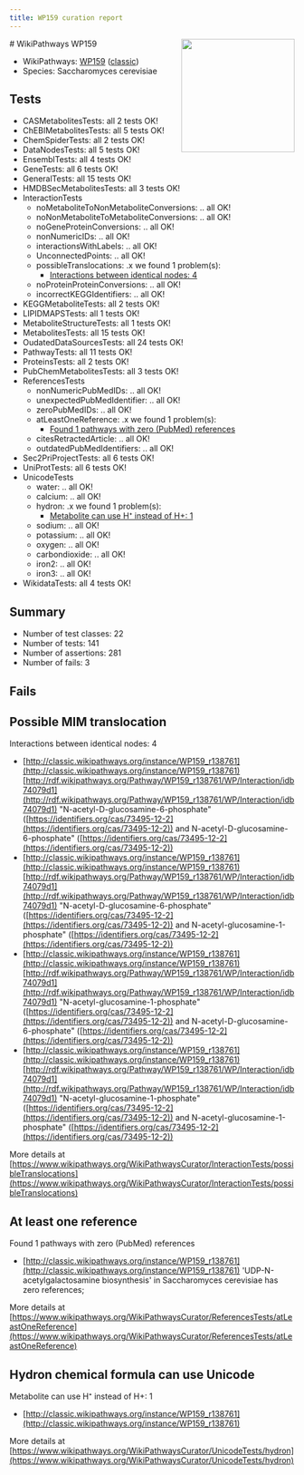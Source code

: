 ```yaml
---
title: WP159 curation report
---
```


<img style="float: right; width: 200px" src="https://upload.wikimedia.org/wikipedia/commons/thumb/8/83/Wplogo_with_text_500.png/640px-Wplogo_with_text_500.png" />
# WikiPathways WP159

* WikiPathways: [WP159](https://wikipathways.org/pathways/WP159) ([classic](https://classic.wikipathways.org/instance/WP159))
* Species: Saccharomyces cerevisiae
## Tests
* CASMetabolitesTests: all 2 tests OK!
* ChEBIMetabolitesTests: all 5 tests OK!
* ChemSpiderTests: all 2 tests OK!
* DataNodesTests: all 5 tests OK!
* EnsemblTests: all 4 tests OK!
* GeneTests: all 6 tests OK!
* GeneralTests: all 15 tests OK!
* HMDBSecMetabolitesTests: all 3 tests OK!
* InteractionTests
    * noMetaboliteToNonMetaboliteConversions: .. all OK!
    * noNonMetaboliteToMetaboliteConversions: .. all OK!
    * noGeneProteinConversions: .. all OK!
    * nonNumericIDs: .. all OK!
    * interactionsWithLabels: .. all OK!
    * UnconnectedPoints: .. all OK!
    * possibleTranslocations: .x we found 1 problem(s):
        * [Interactions between identical nodes: 4](#1c118209)
    * noProteinProteinConversions: .. all OK!
    * incorrectKEGGIdentifiers: .. all OK!
* KEGGMetaboliteTests: all 2 tests OK!
* LIPIDMAPSTests: all 1 tests OK!
* MetaboliteStructureTests: all 1 tests OK!
* MetabolitesTests: all 15 tests OK!
* OudatedDataSourcesTests: all 24 tests OK!
* PathwayTests: all 11 tests OK!
* ProteinsTests: all 2 tests OK!
* PubChemMetabolitesTests: all 3 tests OK!
* ReferencesTests
    * nonNumericPubMedIDs: .. all OK!
    * unexpectedPubMedIdentifier: .. all OK!
    * zeroPubMedIDs: .. all OK!
    * atLeastOneReference: .x we found 1 problem(s):
        * [Found 1 pathways with zero (PubMed) references](#d0a459f0)
    * citesRetractedArticle: .. all OK!
    * outdatedPubMedIdentifiers: .. all OK!
* Sec2PriProjectTests: all 6 tests OK!
* UniProtTests: all 6 tests OK!
* UnicodeTests
    * water: .. all OK!
    * calcium: .. all OK!
    * hydron: .x we found 1 problem(s):
        * [Metabolite can use H⁺ instead of H+: 1](#484bab84)
    * sodium: .. all OK!
    * potassium: .. all OK!
    * oxygen: .. all OK!
    * carbondioxide: .. all OK!
    * iron2: .. all OK!
    * iron3: .. all OK!
* WikidataTests: all 4 tests OK!


## Summary

* Number of test classes: 22
* Number of tests: 141
* Number of assertions: 281
* Number of fails: 3

## Fails

<a name="1c118209" />

## Possible MIM translocation

Interactions between identical nodes: 4

* [http://classic.wikipathways.org/instance/WP159_r138761](http://classic.wikipathways.org/instance/WP159_r138761) [http://rdf.wikipathways.org/Pathway/WP159_r138761/WP/Interaction/idb74079d1](http://rdf.wikipathways.org/Pathway/WP159_r138761/WP/Interaction/idb74079d1) "N-acetyl-D-glucosamine-6-phosphate" ([https://identifiers.org/cas/73495-12-2](https://identifiers.org/cas/73495-12-2)) and 
N-acetyl-D-glucosamine-6-phosphate" ([https://identifiers.org/cas/73495-12-2](https://identifiers.org/cas/73495-12-2))
* [http://classic.wikipathways.org/instance/WP159_r138761](http://classic.wikipathways.org/instance/WP159_r138761) [http://rdf.wikipathways.org/Pathway/WP159_r138761/WP/Interaction/idb74079d1](http://rdf.wikipathways.org/Pathway/WP159_r138761/WP/Interaction/idb74079d1) "N-acetyl-D-glucosamine-6-phosphate" ([https://identifiers.org/cas/73495-12-2](https://identifiers.org/cas/73495-12-2)) and 
N-acetyl-glucosamine-1-phosphate" ([https://identifiers.org/cas/73495-12-2](https://identifiers.org/cas/73495-12-2))
* [http://classic.wikipathways.org/instance/WP159_r138761](http://classic.wikipathways.org/instance/WP159_r138761) [http://rdf.wikipathways.org/Pathway/WP159_r138761/WP/Interaction/idb74079d1](http://rdf.wikipathways.org/Pathway/WP159_r138761/WP/Interaction/idb74079d1) "N-acetyl-glucosamine-1-phosphate" ([https://identifiers.org/cas/73495-12-2](https://identifiers.org/cas/73495-12-2)) and 
N-acetyl-D-glucosamine-6-phosphate" ([https://identifiers.org/cas/73495-12-2](https://identifiers.org/cas/73495-12-2))
* [http://classic.wikipathways.org/instance/WP159_r138761](http://classic.wikipathways.org/instance/WP159_r138761) [http://rdf.wikipathways.org/Pathway/WP159_r138761/WP/Interaction/idb74079d1](http://rdf.wikipathways.org/Pathway/WP159_r138761/WP/Interaction/idb74079d1) "N-acetyl-glucosamine-1-phosphate" ([https://identifiers.org/cas/73495-12-2](https://identifiers.org/cas/73495-12-2)) and 
N-acetyl-glucosamine-1-phosphate" ([https://identifiers.org/cas/73495-12-2](https://identifiers.org/cas/73495-12-2))


More details at [https://www.wikipathways.org/WikiPathwaysCurator/InteractionTests/possibleTranslocations](https://www.wikipathways.org/WikiPathwaysCurator/InteractionTests/possibleTranslocations)

<a name="d0a459f0" />

## At least one reference

Found 1 pathways with zero (PubMed) references

* [http://classic.wikipathways.org/instance/WP159_r138761](http://classic.wikipathways.org/instance/WP159_r138761) 'UDP-N-acetylgalactosamine biosynthesis' in Saccharomyces cerevisiae has zero references; 


More details at [https://www.wikipathways.org/WikiPathwaysCurator/ReferencesTests/atLeastOneReference](https://www.wikipathways.org/WikiPathwaysCurator/ReferencesTests/atLeastOneReference)

<a name="484bab84" />

## Hydron chemical formula can use Unicode

Metabolite can use H⁺ instead of H+: 1

* [http://classic.wikipathways.org/instance/WP159_r138761](http://classic.wikipathways.org/instance/WP159_r138761)


More details at [https://www.wikipathways.org/WikiPathwaysCurator/UnicodeTests/hydron](https://www.wikipathways.org/WikiPathwaysCurator/UnicodeTests/hydron)

